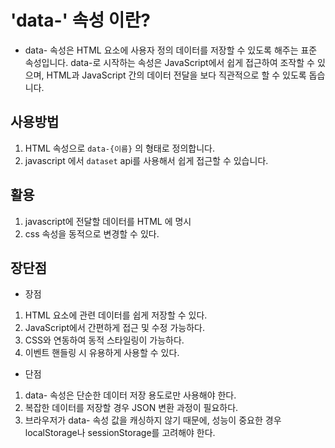 # 'data-' 속성 이란?

- data- 속성은 HTML 요소에 사용자 정의 데이터를 저장할 수 있도록 해주는 표준 속성입니다. data-로 시작하는 속성은 JavaScript에서 쉽게 접근하여 조작할 수 있으며, HTML과 JavaScript 간의 데이터 전달을 보다 직관적으로 할 수 있도록 돕습니다.

## 사용방법

1. HTML 속성으로 `data-{이름}` 의 형태로 정의합니다.
2. javascript 에서 `dataset` api를 사용해서 쉽게 접근할 수 있습니다.

## 활용

1. javascript에 전달할 데이터를 HTML 에 명시
2. css 속성을 동적으로 변경할 수 있다.

## 장단점

- 장점

1. HTML 요소에 관련 데이터를 쉽게 저장할 수 있다.
2. JavaScript에서 간편하게 접근 및 수정 가능하다.
3. CSS와 연동하여 동적 스타일링이 가능하다.
4. 이벤트 핸들링 시 유용하게 사용할 수 있다.

- 단점

1. data- 속성은 단순한 데이터 저장 용도로만 사용해야 한다.
2. 복잡한 데이터를 저장할 경우 JSON 변환 과정이 필요하다.
3. 브라우저가 data- 속성 값을 캐싱하지 않기 때문에, 성능이 중요한 경우 localStorage나 sessionStorage를 고려해야 한다.
